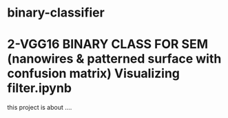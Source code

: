 # binary-classifier


# 2-VGG16 BINARY CLASS FOR SEM (nanowires & patterned surface with confusion matrix) Visualizing filter.ipynb
 this project is about ....
 
 
